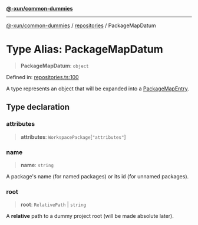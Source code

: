 [**@-xun/common-dummies**](../../README.md)

***

[@-xun/common-dummies](../../README.md) / [repositories](../README.md) / PackageMapDatum

# Type Alias: PackageMapDatum

> **PackageMapDatum**: `object`

Defined in: [repositories.ts:100](https://github.com/Xunnamius/test-utils/blob/caac67a1d6e0c5e1aeb45c401e1a8b6bf34e8e5b/packages/common-dummies/src/repositories.ts#L100)

A type represents an object that will be expanded into a
[PackageMapEntry](PackageMapEntry.md).

## Type declaration

### attributes

> **attributes**: `WorkspacePackage`\[`"attributes"`\]

### name

> **name**: `string`

A package's name (for named packages) or its id (for unnamed packages).

### root

> **root**: `RelativePath` \| `string`

A **relative** path to a dummy project root (will be made absolute later).
